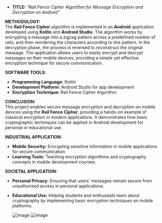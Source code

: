 - **TITLE:** *"Rail Fence Cipher Algorithm for Message Encryption and Decryption on Android"*

**METHODOLOGY:**  
The **Rail Fence Cipher** algorithm is implemented in an **Android** application developed using **Kotlin** and **Android Studio**. The algorithm works by encrypting a message into a zigzag pattern across a predefined number of rails, and then reordering the characters according to this pattern. In the decryption phase, the process is reversed to reconstruct the original message. The application allows users to easily encrypt and decrypt messages on their mobile devices, providing a simple yet effective encryption technique for secure communication.

**SOFTWARE TOOLS:**  
- **Programming Language:** Kotlin  
- **Development Platform:** Android Studio for app development  
- **Encryption Technique:** Rail Fence Cipher Algorithm  

**CONCLUSION:**  
This project enables secure message encryption and decryption on mobile devices using the **Rail Fence Cipher**, providing a hands-on example of classical encryption in modern applications. It demonstrates how basic cryptographic techniques can be applied in Android development for personal or educational use.

**INDUSTRIAL APPLICATION:**  
- **Mobile Security:** Encrypting sensitive information in mobile applications for secure communication.  
- **Learning Tools:** Teaching encryption algorithms and cryptography concepts in mobile development courses.  

**SOCIETAL APPLICATION:**  
- **Personal Privacy:** Ensuring that users' messages remain secure from unauthorized access in personal applications.  
- **Educational Use:** Helping students and enthusiasts learn about cryptography by implementing basic encryption techniques on mobile platforms.

  ![image](https://github.com/user-attachments/assets/dd9535da-356f-487f-95bb-746ade771875)
![image](https://github.com/user-attachments/assets/1fe26b16-0472-44eb-af18-1084e2bdf92b)
